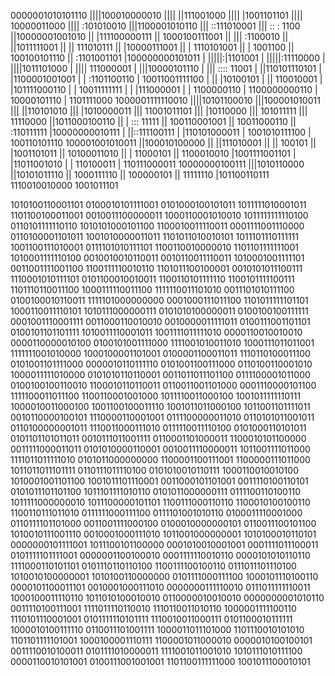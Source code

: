 0000001010101110
||||100010000010
|||| ||111001000
|||| |1001101101
|||| 10000011000
||||  :101010010
|||1100001010110
|||  ::111010001
|||  ::   : 1100
||10000001001010
|| |111100000111
|| 1000100111001
||  ||| :1100010
||  ||1011111001
||  || 111010111
||  |10000111001
||  | 1110101001
||  |    1001100
||  100100101110
||   :1101001101
|100000000101011
| |||||:|1101001
| |||||:11110000
| ||||1011101000
| |||| 111000001
| |||10000101110
| ||| :::: 11001
| ||110101110101
| |1100001001001
| |  :1101100110
| 10011001111100
|  ||  |10100101
|  ||  110010001
|  |101111000110
|  | 10011111111
|  |  |111000001
|  |  1100000110
|  1100000000110
|    10000101110
|     1101111000
1000001111110010
 ||||10101100010
 |||100001010011
 ||| ||110101010
 ||| |1010000011
 ||| 11001011101
 |||   |10110000
 |||   101011111
 |||    11110000
 ||1011000100110
 || |  ::: 11111
 || 100110001001
 ||  10011000110
 ||   :110111111
 |10000000010111
 | ||::111100111
 | |110101000011
 | 1001010111100
 |  100110101110
 100001001010011
  ||100010100000
  || ||111010001
  || ||   100101
  || |1001101011
  || 10100011010
  ||  | 11000101
  ||  1100010010
  |1001111001101
  | |11011001010
  | |  110100011
  | 110111000011
  10000000100111
   |||1010110000
   ||10101011110
   || 1000111110
   ||  100000101
   ||   11111110
   |101100110111
   1110010010000
      1001011101

1010100110001101	0100010101111001	0101000100101011	1011111010001011	1101100100011001	0010011100000011	1000110001010010	1011111111110100
0110101111110110	1010101000101100	1100010011110011	0001111001110000	0110100001101011	1001010000011011	1101011010010101	1011101110111111
1001100111010001	0111101010111101	1100110010000010	1101101111111001	1010001111110100	0010010010110011	0010110011110011	1010001001111101
0011001111001100	1100111110010110	1101011100100001	0010101011100111	1110001010111101	0101100010010011	1100110101111110	1100101111100111
1101110110011100	1000111110011100	1111110011101010	0011101010111100	0100100010110011	1111101000000000	0001000111011100	1101011111101101
1000110011110101	1010111000000111	0101010100000011	0100100100111111	0001001110001111	0011000110010010	0010000011111011	0100111001101101
0100101101101111	1010011110001011	1001111011111010	0000110010010010	0000110000010100	0100101001111000	1111001010011010	1000111011011001
1111111001010000	1000100001101001	0100001100011011	1110110100011100	0101001101111000	0000010110111110	0101001100111000	0110100110001010
1000011111010000	0101010110110001	0011011011101100	0111100001011000	0100100100110010	1100010110110011	0110011001101000	0001110000101100
1111100011011100	1100110001001000	1011110011000100	1001011111110111	1000010011000100	1001100100011110	1001011011000100	1011001101111011
0010110000100101	1110000110001001	0111100000011010	0110101011001011	0110100000001011	1110011000111010	0111110011110100	0101000110101011
0101101101011011	0010111011001111	0110001101000011	1100010101100000	0011111000011011	0101010000110001	0010011110000011	1011001111011000
1111011011111010	0101011000000000	1100001100111001	1100000111011000	1011011011101111	0110111011110100	0101010010110111	1000110010010100
1010001001101100	1001011101110001	0011000101101001	0011110100110101	0101011101101100	1011101111010110	0101011000000111	0111100110100110
1011111000000010	1011100000101101	1100111000110110	1100010100100110	1100110111011010	0111111000111100	0111101001010110	0100011110001000
0110111101101000	0011001111000100	0100010000000101	0110011100101100	1010010111001110	0010001000111010	1011001000000001	1010100010110101
0000000101111001	1011100101100000	0001010010001001	0001111011100011	0101111101111001	0000001100100010	0001111110010110	0000101010110110
1111000110101101	0101110110110100	1100111100100110	0111011101110100	1010010100000001	1010100110000000	0101111000111100	1000101110100110
0000101100011101	0010001000111010	0000000111110010	0111011111110011	1000100011110110	1011010100010010	0110000010010010	0000000001010110
0011110100111001	1111011110110010	1110110011010110	1000001111100110	1110101110001001	0101111110101111	1110010011000111	0101100010111111
1000010100111110	0110011101001111	1000011011101000	1101110010101010	1101101111101001	1000100001110111	1100001011000010	0000010100100101
0011110010100011	0101111010000011	1111001011001010	1010111010111100	0000110010101001	0100111001001001	1101100111111000	1001011100010101

